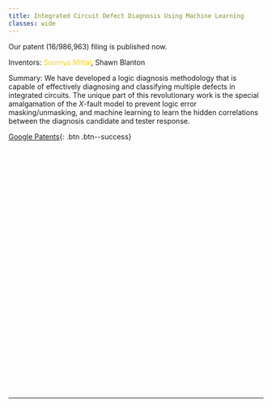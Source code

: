 ```yaml
---
title: Integrated Circuit Defect Diagnosis Using Machine Learning
classes: wide
---
```


Our patent (16/986,963) filing is published now.

Inventors: <span style="color:#ffd300">Soumya Mittal</span>, Shawn Blanton

Summary: We have developed a logic diagnosis methodology that is capable of effectively diagnosing and classifying multiple defects in integrated circuits. The unique part of this revolutionary work is the special amalgamation of the *X*-fault model to prevent logic error masking/unmasking, and machine learning to learn the hidden correlations between the diagnosis candidate and tester response.

[Google Patents](https://patents.google.com/patent/US20210042644A1/en){: .btn .btn--success}

<div id="adobe-dc-view" style="height: 480px"></div>
<script src="https://documentservices.adobe.com/view-sdk/viewer.js"></script>
<script type="text/javascript">
  document.addEventListener("adobe_dc_view_sdk.ready", function(){
    var adobeDCView = new AdobeDC.View({clientId: "b92bfd344a0744ef8ffd3e72979d4c40", divId: "adobe-dc-view"});
    adobeDCView.previewFile({
      content:{location: {url: "https://patentimages.storage.googleapis.com/1f/06/cb/f1c13ee865b234/US20210042644A1.pdf"}},
      metaData:{fileName: "US20210042644A1.pdf"}
    }, { embedMode: "FULL_WINDOW", defaultViewMode: "FIT_PAGE", showAnnotationTools: true, showDownloadPDF: true });
  });
</script>

---
